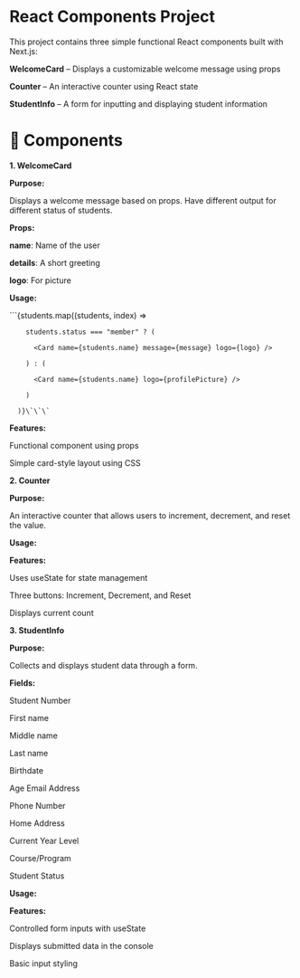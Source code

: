 # React Components Project
This project contains three simple functional React components built with Next.js:

**WelcomeCard** – Displays a customizable welcome message using props

**Counter** – An interactive counter using React state

**StudentInfo** – A form for inputting and displaying student information

# 🔧 Components

**1. WelcomeCard**

**Purpose:**

Displays a welcome message based on props. Have different output for different status of students.

**Props:**

**name**: Name of the user

**details**: A short greeting

**logo**: For picture

**Usage:**

\`\`\`{students.map((students, index) =>

        students.status === "member" ? (
        
          <Card name={students.name} message={message} logo={logo} />
          
        ) : (
        
          <Card name={students.name} logo={profilePicture} />
          
        )
        
      )}\`\`\`
      

**Features:**

Functional component using props

Simple card-style layout using CSS


**2. Counter**

**Purpose:**

An interactive counter that allows users to increment, decrement, and reset the value.

**Usage:**

<Counter />

**Features:**

Uses useState for state management

Three buttons: Increment, Decrement, and Reset

Displays current count


**3. StudentInfo**

**Purpose:**

Collects and displays student data through a form.

**Fields:**

Student Number

First name

Middle name

Last name

Birthdate

Age
Email Address

Phone Number

Home Address

Current Year Level

Course/Program

Student Status


**Usage:**

<BasicInfo data={basicInfo} onChange={setBasicInfo} />

<ContactInfo data={contactInfo} onChange={setContactInfo} />

<EducationBackground data={education} onChange={setEducation} />

**Features:**

Controlled form inputs with useState

Displays submitted data in the console

Basic input styling

